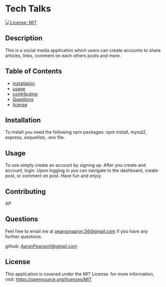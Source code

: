 # Tech Talks

[![License: MIT](https://img.shields.io/badge/License-MIT-yellow.svg)](https://opensource.org/licenses/MIT)

## Description

This is a social media application which users can create accounts to share articles, links, comment on each others posts and more. 

## Table of Contents

- [installation](#installation)
- [usage](#usage)
- [contributing](#contributing)
- [Questions](#Questions)
- [license](#license)

## Installation

To install you need the following npm packages: npm install, mysql2, express, sequeilize, .env file. 

## Usage

To use simply create an account by signing up. After you create and account, login. Upon logging in you can navigate to the dashboard, create post, or comment on post. Have fun and enjoy. 

## Contributing

AP

## Questions

Feel free to email me at <pearsonaaron.56@gmail.com> if you have any further questions.

github: [AaronPearson1@gmail.com](https://github.com/AaronPearson1@gmail.com)

## License
      
  This application is covered under the MIT License. for more information, visit: https://opensource.org/licenses/MIT
